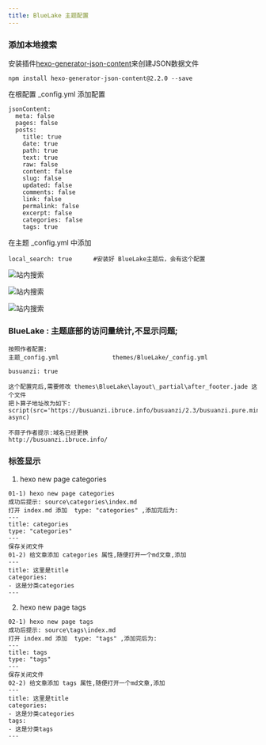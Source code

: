 ```yaml
---
title: BlueLake 主题配置
---
```

### 添加本地搜索

安装插件[hexo-generator-json-content](https://github.com/alexbruno/hexo-generator-json-content)来创建JSON数据文件

```
npm install hexo-generator-json-content@2.2.0 --save
```

在根配置  _config.yml  添加配置

```
jsonContent:
  meta: false
  pages: false
  posts:
    title: true
    date: true
    path: true
    text: true
    raw: false
    content: false
    slug: false
    updated: false
    comments: false
    link: false
    permalink: false
    excerpt: false
    categories: false
    tags: true
```

在主题 _config.yml 中添加

```
local_search: true      #安装好 BlueLake主题后，会有这个配置
```

![站内搜索](/img/hexo/BlueLake_config/search_01.png "站内搜索")

![站内搜索](/img/hexo/BlueLake_config/search_02.png "站内搜索")

![站内搜索](/img/hexo/BlueLake_config/search_03.png "站内搜索")



### BlueLake : 主题底部的访问量统计,不显示问题; 

```
按照作者配置:
主题_config.yml               themes/BlueLake/_config.yml

busuanzi: true

这个配置完后,需要修改 themes\BlueLake\layout\_partial\after_footer.jade 这个文件
把卜算子地址改为如下:
script(src='https://busuanzi.ibruce.info/busuanzi/2.3/busuanzi.pure.mini.js', async)

不蒜子作者提示:域名已经更换
http://busuanzi.ibruce.info/
```

### 标签显示

01)   hexo new page categories

```
01-1) hexo new page categories
成功后提示: source\categories\index.md
打开 index.md 添加  type: "categories" ,添加完后为:
---
title: categories
type: "categories"
---
保存关闭文件
01-2) 给文章添加 categories 属性,随便打开一个md文章,添加
---
title: 这里是title  
categories: 
- 这是分类categories
---

```

02) hexo new page tags

```
02-1) hexo new page tags
成功后提示: source\tags\index.md
打开 index.md 添加  type: "tags" ,添加完后为:
---
title: tags
type: "tags"
---
保存关闭文件
02-2) 给文章添加 tags 属性,随便打开一个md文章,添加
---
title: 这里是title  
categories: 
- 这是分类categories 
tags:
- 这是分类tags
---
```



































